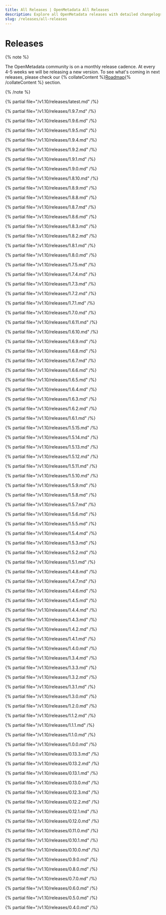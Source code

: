 ```yaml
---
title: All Releases | OpenMetadata All Releases
description: Explore all OpenMetadata releases with detailed changelogs, new features, bug fixes, and upgrade guides. Stay updated with the latest versions and improvements.
slug: /releases/all-releases
---
```


# Releases

{% note %}

The OpenMetadata community is on a monthly release cadence. At every 4-5 weeks we will be releasing a new
version. To see what's coming in next releases, please check our {% collateContent %}[Roadmap](https://www.getcollate.io/roadmap){% /collateContent %} section.

{% /note %}

{% partial file="/v1.10/releases/latest.md" /%}

{% partial file="/v1.10/releases/1.9.7.md" /%}

{% partial file="/v1.10/releases/1.9.6.md" /%}

{% partial file="/v1.10/releases/1.9.5.md" /%}

{% partial file="/v1.10/releases/1.9.4.md" /%}

{% partial file="/v1.10/releases/1.9.2.md" /%}

{% partial file="/v1.10/releases/1.9.1.md" /%}

{% partial file="/v1.10/releases/1.9.0.md" /%}

{% partial file="/v1.10/releases/1.8.10.md" /%}

{% partial file="/v1.10/releases/1.8.9.md" /%}

{% partial file="/v1.10/releases/1.8.8.md" /%}

{% partial file="/v1.10/releases/1.8.7.md" /%}

{% partial file="/v1.10/releases/1.8.6.md" /%}

{% partial file="/v1.10/releases/1.8.3.md" /%}

{% partial file="/v1.10/releases/1.8.2.md" /%}

{% partial file="/v1.10/releases/1.8.1.md" /%}

{% partial file="/v1.10/releases/1.8.0.md" /%}

{% partial file="/v1.10/releases/1.7.5.md" /%}

{% partial file="/v1.10/releases/1.7.4.md" /%}

{% partial file="/v1.10/releases/1.7.3.md" /%}

{% partial file="/v1.10/releases/1.7.2.md" /%}

{% partial file="/v1.10/releases/1.7.1.md" /%}

{% partial file="/v1.10/releases/1.7.0.md" /%}

{% partial file="/v1.10/releases/1.6.11.md" /%}

{% partial file="/v1.10/releases/1.6.10.md" /%}

{% partial file="/v1.10/releases/1.6.9.md" /%}

{% partial file="/v1.10/releases/1.6.8.md" /%}

{% partial file="/v1.10/releases/1.6.7.md" /%}

{% partial file="/v1.10/releases/1.6.6.md" /%}

{% partial file="/v1.10/releases/1.6.5.md" /%}

{% partial file="/v1.10/releases/1.6.4.md" /%}

{% partial file="/v1.10/releases/1.6.3.md" /%}

{% partial file="/v1.10/releases/1.6.2.md" /%}

{% partial file="/v1.10/releases/1.6.1.md" /%}

{% partial file="/v1.10/releases/1.5.15.md" /%}

{% partial file="/v1.10/releases/1.5.14.md" /%}

{% partial file="/v1.10/releases/1.5.13.md" /%}

{% partial file="/v1.10/releases/1.5.12.md" /%}

{% partial file="/v1.10/releases/1.5.11.md" /%}

{% partial file="/v1.10/releases/1.5.10.md" /%}

{% partial file="/v1.10/releases/1.5.9.md" /%}

{% partial file="/v1.10/releases/1.5.8.md" /%}

{% partial file="/v1.10/releases/1.5.7.md" /%}

{% partial file="/v1.10/releases/1.5.6.md" /%}

{% partial file="/v1.10/releases/1.5.5.md" /%}

{% partial file="/v1.10/releases/1.5.4.md" /%}

{% partial file="/v1.10/releases/1.5.3.md" /%}

{% partial file="/v1.10/releases/1.5.2.md" /%}

{% partial file="/v1.10/releases/1.5.1.md" /%}

{% partial file="/v1.10/releases/1.4.8.md" /%}

{% partial file="/v1.10/releases/1.4.7.md" /%}

{% partial file="/v1.10/releases/1.4.6.md" /%}

{% partial file="/v1.10/releases/1.4.5.md" /%}

{% partial file="/v1.10/releases/1.4.4.md" /%}

{% partial file="/v1.10/releases/1.4.3.md" /%}

{% partial file="/v1.10/releases/1.4.2.md" /%}

{% partial file="/v1.10/releases/1.4.1.md" /%}

{% partial file="/v1.10/releases/1.4.0.md" /%}

{% partial file="/v1.10/releases/1.3.4.md" /%}

{% partial file="/v1.10/releases/1.3.3.md" /%}

{% partial file="/v1.10/releases/1.3.2.md" /%}

{% partial file="/v1.10/releases/1.3.1.md" /%}

{% partial file="/v1.10/releases/1.3.0.md" /%}

{% partial file="/v1.10/releases/1.2.0.md" /%}

{% partial file="/v1.10/releases/1.1.2.md" /%}

{% partial file="/v1.10/releases/1.1.1.md" /%}

{% partial file="/v1.10/releases/1.1.0.md" /%}

{% partial file="/v1.10/releases/1.0.0.md" /%}

{% partial file="/v1.10/releases/0.13.3.md" /%}

{% partial file="/v1.10/releases/0.13.2.md" /%}

{% partial file="/v1.10/releases/0.13.1.md" /%}

{% partial file="/v1.10/releases/0.13.0.md" /%}

{% partial file="/v1.10/releases/0.12.3.md" /%}

{% partial file="/v1.10/releases/0.12.2.md" /%}

{% partial file="/v1.10/releases/0.12.1.md" /%}

{% partial file="/v1.10/releases/0.12.0.md" /%}

{% partial file="/v1.10/releases/0.11.0.md" /%}

{% partial file="/v1.10/releases/0.10.1.md" /%}

{% partial file="/v1.10/releases/0.10.0.md" /%}

{% partial file="/v1.10/releases/0.9.0.md" /%}

{% partial file="/v1.10/releases/0.8.0.md" /%}

{% partial file="/v1.10/releases/0.7.0.md" /%}

{% partial file="/v1.10/releases/0.6.0.md" /%}

{% partial file="/v1.10/releases/0.5.0.md" /%}

{% partial file="/v1.10/releases/0.4.0.md" /%}
